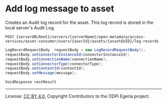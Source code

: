 <!-- SPDX-License-Identifier: CC-BY-4.0 -->
<!-- Copyright Contributors to the ODPi Egeria project. -->


# Add log message to asset

Creates an Audit log record for the asset.  This log record is stored in the local server's Audit Log.

```
POST {serverURLRoot}/servers/{serverName}/open-metadata/access-services/asset-consumer/users/{userId}/assets/{assetGUID}/log-records
```

```java
LogRecordRequestBody  requestBody = new LogRecordRequestBody();
requestBody.setConnectorInstanceId(connectorInstanceId);
requestBody.setConnectionName(connectionName);
requestBody.setConnectorType(connectorType);
requestBody.setContextId(contextId);
requestBody.setMessage(message);

VoidResponse restResult 
```

----
License: [CC BY 4.0](https://creativecommons.org/licenses/by/4.0/),
Copyright Contributors to the ODPi Egeria project.